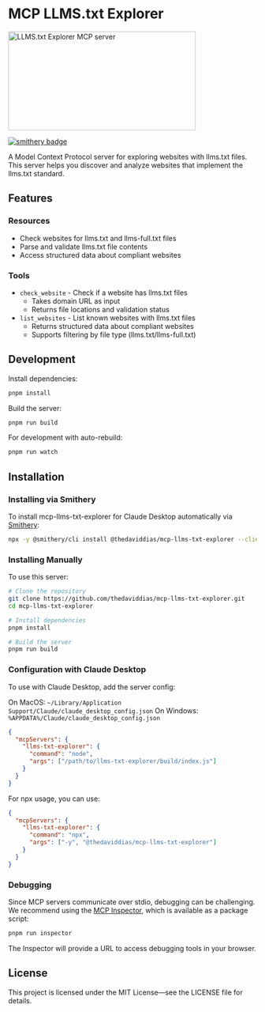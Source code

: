 # MCP LLMS.txt Explorer

<a href="https://glama.ai/mcp/servers/lhyj3pva0z">
  <img width="380" height="200" src="https://glama.ai/mcp/servers/lhyj3pva0z/badge" alt="LLMS.txt Explorer MCP server" />
</a>

[![smithery badge](https://smithery.ai/badge/@thedaviddias/mcp-llms-txt-explorer)](https://smithery.ai/server/@thedaviddias/mcp-llms-txt-explorer)

A Model Context Protocol server for exploring websites with llms.txt files. This server helps you discover and analyze websites that implement the llms.txt standard.

## Features

### Resources
- Check websites for llms.txt and llms-full.txt files
- Parse and validate llms.txt file contents
- Access structured data about compliant websites

### Tools
- `check_website` - Check if a website has llms.txt files
  - Takes domain URL as input
  - Returns file locations and validation status
- `list_websites` - List known websites with llms.txt files
  - Returns structured data about compliant websites
  - Supports filtering by file type (llms.txt/llms-full.txt)

## Development

Install dependencies:
```bash
pnpm install
```

Build the server:
```bash
pnpm run build
```

For development with auto-rebuild:
```bash
pnpm run watch
```

## Installation

### Installing via Smithery

To install mcp-llms-txt-explorer for Claude Desktop automatically via [Smithery](https://smithery.ai/server/@thedaviddias/mcp-llms-txt-explorer):

```bash
npx -y @smithery/cli install @thedaviddias/mcp-llms-txt-explorer --client claude
```

### Installing Manually
To use this server:

```bash
# Clone the repository
git clone https://github.com/thedaviddias/mcp-llms-txt-explorer.git
cd mcp-llms-txt-explorer

# Install dependencies
pnpm install

# Build the server
pnpm run build
```

### Configuration with Claude Desktop

To use with Claude Desktop, add the server config:

On MacOS: `~/Library/Application Support/Claude/claude_desktop_config.json`
On Windows: `%APPDATA%/Claude/claude_desktop_config.json`

```json
{
  "mcpServers": {
    "llms-txt-explorer": {
      "command": "node",
      "args": ["/path/to/llms-txt-explorer/build/index.js"]
    }
  }
}
```

For npx usage, you can use:
```json
{
  "mcpServers": {
    "llms-txt-explorer": {
      "command": "npx",
      "args": ["-y", "@thedaviddias/mcp-llms-txt-explorer"]
    }
  }
}
```

### Debugging

Since MCP servers communicate over stdio, debugging can be challenging. We recommend using the [MCP Inspector](https://github.com/modelcontextprotocol/inspector), which is available as a package script:

```bash
pnpm run inspector
```

The Inspector will provide a URL to access debugging tools in your browser.

## License

This project is licensed under the MIT License—see the LICENSE file for details.
